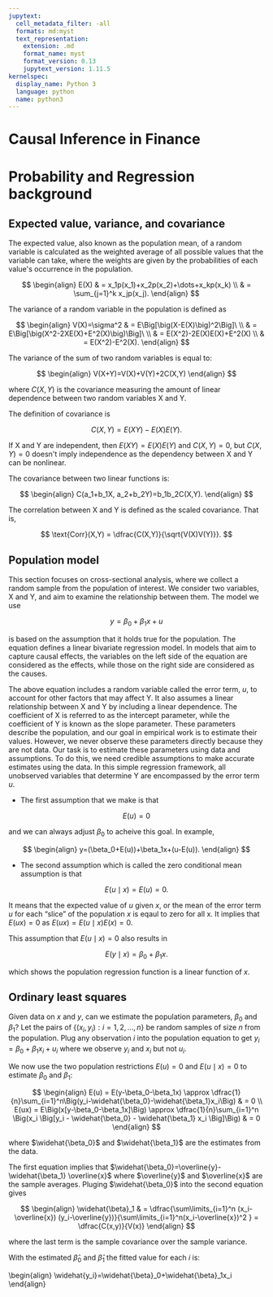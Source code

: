 ```yaml
---
jupytext:
  cell_metadata_filter: -all
  formats: md:myst
  text_representation:
    extension: .md
    format_name: myst
    format_version: 0.13
    jupytext_version: 1.11.5
kernelspec:
  display_name: Python 3
  language: python
  name: python3
---
```


# Causal Inference in Finance

# Probability and Regression background

## Expected value, variance, and covariance
The expected value, also known as the population mean, of a random variable is calculated as the weighted average of all possible values that the variable can take, where the weights are given by the probabilities of each value's occurrence in the population.

$$
\begin{align}
  E(X) & = x_1p(x_1)+x_2p(x_2)+\dots+x_kp(x_k) \\
  & = \sum_{j=1}^k x_jp(x_j).             
\end{align}
$$

The variance of a random variable in the population is defined as

$$
\begin{align}
   V(X)=\sigma^2 & = E\Big[\big(X-E(X)\big)^2\Big]\  \\
& = E\Big[\big(X^2-2XE(X)+E^2(X)\big)\Big]\  \\
& = E(X^2)-2E(X)E(X)+E^2(X) \\
& = E(X^2)-E^2(X).
\end{align}
$$

The variance of the sum of two random variables is equal to:

$$
\begin{align}
   V(X+Y)=V(X)+V(Y)+2C(X,Y)
\end{align}
$$

where $C(X,Y)$ is the covariance measuring the amount of linear dependence between two random variables X and Y.

The definition of covariance is 

$$
C(X,Y) = E(XY) - E(X)E(Y).
$$

If X and Y are independent, then $E(XY) = E(X)E(Y)$ and $C(X,Y)=0$, but $C(X,Y)=0$ doesn't imply independence as the dependency between X and Y can be nonlinear.

The covariance between two linear functions is:

$$
\begin{align}
   C(a_1+b_1X, a_2+b_2Y)=b_1b_2C(X,Y).
\end{align}
$$

The correlation between X and Y is defined as the scaled covariance. That is,

$$
\text{Corr}(X,Y) = \dfrac{C(X,Y)}{\sqrt{V(X)V(Y)}}.
$$

## Population model
This section focuses on cross-sectional analysis, where we collect a random sample from the population of interest. We consider two variables, X and Y, and aim to examine the relationship between them. The model we use 

$$
y=\beta_0+\beta_1x+u
$$

is based on the assumption that it holds true for the population. The equation defines a linear bivariate regression model. In models that aim to capture causal effects, the variables on the left side of the equation are considered as the effects, while those on the right side are considered as the causes.

The above equation includes a random variable called the error term, $u$, to account for other factors that may affect Y. It also assumes a linear relationship between X and Y by including a linear dependence. The coefficient of X is referred to as the intercept parameter, while the coefficient of Y is known as the slope parameter. These parameters describe the population, and our goal in empirical work is to estimate their values. However, we never observe these parameters directly because they are not data. Our task is to estimate these parameters using data and assumptions. To do this, we need credible assumptions to make accurate estimates using the data. In this simple regression framework, all unobserved variables that determine Y are encompassed by the error term $u$.

* The first assumption that we make is that 

$$
E(u)=0
$$

and we can always adjust $\beta_0$ to acheive this goal. In example, 

$$
\begin{align}
   y=(\beta_0+E(u))+\beta_1x+(u-E(u)).
\end{align}
$$

* The second assumption which is called the zero conditional mean assumption is that 

$$
E(u\mid x)=E(u) =0.
$$

It means that the expected value of $u$ given $x$, or the mean of the error term $u$ for each “slice” of the population $x$ is eqaul to zero for all x. It implies that $E(ux)=0$ as $E(ux)=E(u\mid x)E(x)=0$.

This assumption that $E(u\mid x)=0$ also results in

$$
E(y\mid x)=\beta_0+\beta_1x.
$$

which shows the population regression function is a linear function of $x$.

## Ordinary least squares
Given data on $x$ and $y$, can we estimate the population parameters, $\beta_0$ and $\beta_1$? Let the pairs of $\{(x_i,y_i): i=1,2,\dots,n\}$ be random samples of size $n$ from the population. Plug any observation $i$ into the population equation to get $y_i=\beta_0+\beta_1x_i+u_i$ where we observe $y_i$ and $x_i$ but not $u_i$.

We now use the two population restrictions $E(u)=0$ and $E(u\mid x)=0$ to estimate $\beta_0$ and $\beta_1$:

$$
\begin{align}
  E(u) = E(y-\beta_0-\beta_1x)           \approx \dfrac{1}{n}\sum_{i=1}^n\Big(y_i-\widehat{\beta_0}-\widehat{\beta_1}x_i\Big) & = 0 \\
  E(ux) = E\Big(x[y-\beta_0-\beta_1x]\Big) \approx \dfrac{1}{n}\sum_{i=1}^n
  \Big(x_i \Big[y_i - \widehat{\beta_0} - \widehat{\beta_1} x_i \Big]\Big) & = 0                
\end{align}
$$

where $\widehat{\beta_0}$ and $\widehat{\beta_1}$ are the estimates from the data.

The first equation implies that $\widehat{\beta_0}=\overline{y}-\widehat{\beta_1} \overline{x}$ where $\overline{y}$ and $\overline{x}$ are 
the sample averages. Pluging $\widehat{\beta_0}$ into the second equation gives

$$
\begin{align}
  \widehat{\beta}_1 & = \dfrac{\sum\limits_{i=1}^n (x_i-\overline{x}) (y_i-\overline{y})}{\sum\limits_{i=1}^n(x_i-\overline{x})^2 } = \dfrac{C(x,y)}{V(x)}
\end{align}
$$

where the last term is the sample covariance over the sample variance.

With the estimated $\widehat{\beta}_0$ and $\widehat{\beta}_1$ the fitted value for each $i$ is:

\begin{align}
   \widehat{y_i}=\widehat{\beta}_0+\widehat{\beta}_1x_i
\end{align}




